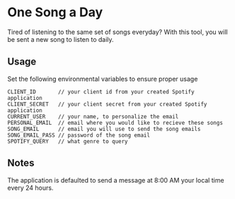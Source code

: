 # One Song a Day
Tired of listening to the same set of songs everyday?  With this tool, you will be sent a new song to listen to daily.

## Usage
Set the following environmental variables to ensure proper usage
```
CLIENT_ID       // your client id from your created Spotify application
CLIENT_SECRET   // your client secret from your created Spotify application
CURRENT_USER    // your name, to personalize the email
PERSONAL_EMAIL  // email where you would like to recieve these songs
SONG_EMAIL      // email you will use to send the song emails
SONG_EMAIL_PASS // password of the song email
SPOTIFY_QUERY   // what genre to query 
```

## Notes
The application is defaulted to send a message at 8:00 AM your local time every 24 hours.
